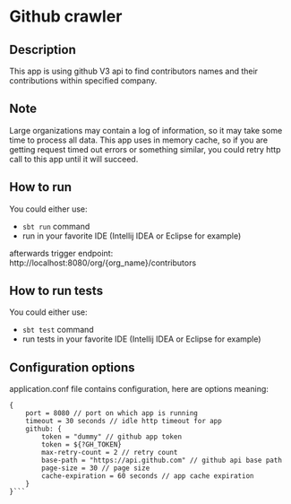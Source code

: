 # Github crawler

## Description

This app is using github V3 api to find contributors names and their contributions within specified company.

## Note

Large organizations may contain a log of information, so it may take some time to process all data. This app uses in
memory cache, so if you are getting request timed out errors or something similar, you could retry http call to this app
until it will succeed.

## How to run

You could either use:

* `sbt run` command
* run in your favorite IDE (Intellij IDEA or Eclipse for example)

afterwards trigger endpoint:
http://localhost:8080/org/{org_name}/contributors

## How to run tests

You could either use:

* `sbt test` command
* run tests in your favorite IDE (Intellij IDEA or Eclipse for example)

## Configuration options

application.conf file contains configuration, here are options meaning:

```
{
    port = 8080 // port on which app is running
    timeout = 30 seconds // idle http timeout for app
    github: {
        token = "dummy" // github app token
        token = ${?GH_TOKEN}
        max-retry-count = 2 // retry count
        base-path = "https://api.github.com" // github api base path
        page-size = 30 // page size
        cache-expiration = 60 seconds // app cache expiration
    }
}```